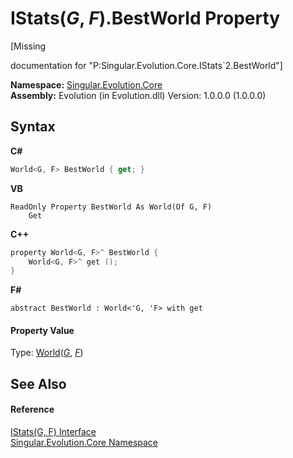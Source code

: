 # IStats(*G*, *F*).BestWorld Property 
 

\[Missing <summary> documentation for "P:Singular.Evolution.Core.IStats`2.BestWorld"\]

**Namespace:**&nbsp;<a href="7a43d210-bf66-e44d-0f97-e9e0fe26b1b8">Singular.Evolution.Core</a><br />**Assembly:**&nbsp;Evolution (in Evolution.dll) Version: 1.0.0.0 (1.0.0.0)

## Syntax

**C#**<br />
``` C#
World<G, F> BestWorld { get; }
```

**VB**<br />
``` VB
ReadOnly Property BestWorld As World(Of G, F)
	Get
```

**C++**<br />
``` C++
property World<G, F>^ BestWorld {
	World<G, F>^ get ();
}
```

**F#**<br />
``` F#
abstract BestWorld : World<'G, 'F> with get

```


#### Property Value
Type: <a href="4f23c10d-618f-6deb-e2f3-d366fcee378d">World</a>(<a href="b69bf5a6-967a-3b3b-09c1-85649488a391">*G*</a>, <a href="b69bf5a6-967a-3b3b-09c1-85649488a391">*F*</a>)

## See Also


#### Reference
<a href="b69bf5a6-967a-3b3b-09c1-85649488a391">IStats(G, F) Interface</a><br /><a href="7a43d210-bf66-e44d-0f97-e9e0fe26b1b8">Singular.Evolution.Core Namespace</a><br />